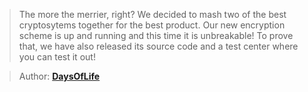 > The more the merrier, right? We decided to mash two of the best cryptosytems
> together for the best product. Our new encryption scheme is up and running and
> this time it is unbreakable! To prove that, we have also released its source
> code and a test center where you can test it out!

> Author: **[DaysOfLife][author-profile]**

[author-profile]: https://app.hackthebox.eu/users/185587
